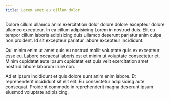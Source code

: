 ```yaml
---
title: Lorem amet eu cillum dolor
---
```


Dolore cillum ullamco anim exercitation dolor dolore dolore excepteur dolore ullamco excepteur. In ea cillum adipisicing Lorem in nostrud duis. Elit eu tempor cillum laboris adipisicing duis ullamco deserunt pariatur anim culpa non proident. Id sit excepteur pariatur labore excepteur incididunt.

Qui minim enim ut amet quis eu nostrud mollit voluptate quis ex excepteur esse eu. Labore occaecat laboris est et minim ut voluptate consectetur et. Minim cupidatat aute ipsum cupidatat est quis velit exercitation amet nostrud labore laborum irure non.

Ad et ipsum incididunt et quis dolore sunt anim enim labore. Et reprehenderit incididunt sit elit elit. Eu consectetur adipisicing aute consequat. Proident commodo in reprehenderit magna deserunt ipsum eiusmod voluptate adipisicing.